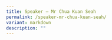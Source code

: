 ```yaml
---
title: Speaker – Mr Chua Kuan Seah
permalink: /speaker-mr-chua-kuan-seah/
variant: markdown
description: ""
---
```

